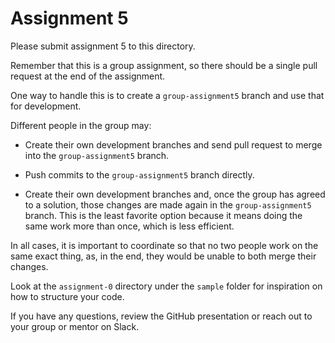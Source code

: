 # Assignment 5

Please submit assignment 5 to this directory.

Remember that this is a group assignment, so there should be a single pull
request at the end of the assignment.

One way to handle this is to create a `group-assignment5` branch and use that
for development.

Different people in the group may:

*   Create their own development branches and send pull request to merge into
    the `group-assignment5` branch.

*   Push commits to the `group-assignment5` branch directly.

*   Create their own development branches and, once the group has agreed to a
    solution, those changes are made again in the `group-assignment5` branch.
    This is the least favorite option because it means doing the same work more
    than once, which is less efficient.

In all cases, it is important to coordinate so that no two people work on the
same exact thing, as, in the end, they would be unable to both merge their
changes.

Look at the `assignment-0` directory under the `sample` folder for inspiration
on how to structure your code.

If you have any questions, review the GitHub presentation or reach out to your
group or mentor on Slack.
